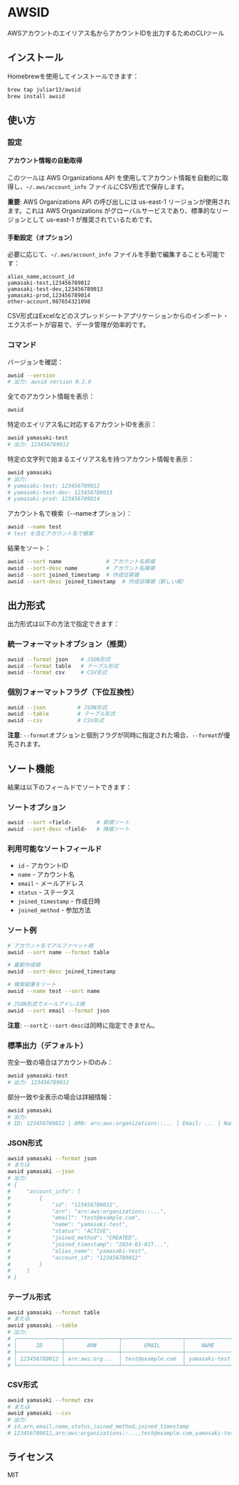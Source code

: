 # AWSID

AWSアカウントのエイリアス名からアカウントIDを出力するためのCLIツール

## インストール

Homebrewを使用してインストールできます：

```bash
brew tap juliar13/awsid
brew install awsid
```

## 使い方

### 設定

#### アカウント情報の自動取得

このツールは AWS Organizations API を使用してアカウント情報を自動的に取得し、`~/.aws/account_info` ファイルにCSV形式で保存します。

**重要**: AWS Organizations API の呼び出しには us-east-1 リージョンが使用されます。これは AWS Organizations がグローバルサービスであり、標準的なリージョンとして us-east-1 が推奨されているためです。

#### 手動設定（オプション）

必要に応じて、`~/.aws/account_info` ファイルを手動で編集することも可能です：

```csv
alias_name,account_id
yamasaki-test,123456789012
yamasaki-test-dev,123456789013
yamasaki-prod,123456789014
other-account,987654321098
```

CSV形式はExcelなどのスプレッドシートアプリケーションからのインポート・エクスポートが容易で、データ管理が効率的です。

### コマンド

バージョンを確認：

```bash
awsid --version
# 出力: awsid version 0.2.0
```

全てのアカウント情報を表示：

```bash
awsid
```

特定のエイリアス名に対応するアカウントIDを表示：

```bash
awsid yamasaki-test
# 出力: 123456789012
```

特定の文字列で始まるエイリアス名を持つアカウント情報を表示：

```bash
awsid yamasaki
# 出力:
# yamasaki-test: 123456789012
# yamasaki-test-dev: 123456789013
# yamasaki-prod: 123456789014
```

アカウント名で検索（--nameオプション）：

```bash
awsid --name test
# test を含むアカウント名で検索
```

結果をソート：

```bash
awsid --sort name              # アカウント名昇順
awsid --sort-desc name         # アカウント名降順
awsid --sort joined_timestamp  # 作成日昇順
awsid --sort-desc joined_timestamp  # 作成日降順（新しい順）
```

## 出力形式

出力形式は以下の方法で指定できます：

### 統一フォーマットオプション（推奨）

```bash
awsid --format json    # JSON形式
awsid --format table   # テーブル形式  
awsid --format csv     # CSV形式
```

### 個別フォーマットフラグ（下位互換性）

```bash
awsid --json          # JSON形式
awsid --table         # テーブル形式
awsid --csv           # CSV形式
```

**注意**: `--format`オプションと個別フラグが同時に指定された場合、`--format`が優先されます。

## ソート機能

結果は以下のフィールドでソートできます：

### ソートオプション

```bash
awsid --sort <field>        # 昇順ソート
awsid --sort-desc <field>   # 降順ソート
```

### 利用可能なソートフィールド

- `id` - アカウントID
- `name` - アカウント名
- `email` - メールアドレス
- `status` - ステータス
- `joined_timestamp` - 作成日時
- `joined_method` - 参加方法

### ソート例

```bash
# アカウント名でアルファベット順
awsid --sort name --format table

# 最新作成順
awsid --sort-desc joined_timestamp

# 検索結果をソート
awsid --name test --sort name

# JSON形式でメールアドレス順
awsid --sort email --format json
```

**注意**: `--sort`と`--sort-desc`は同時に指定できません。

### 標準出力（デフォルト）

完全一致の場合はアカウントIDのみ：
```bash
awsid yamasaki-test
# 出力: 123456789012
```

部分一致や全表示の場合は詳細情報：
```bash
awsid yamasaki
# 出力:
# ID: 123456789012 | ARN: arn:aws:organizations::... | Email: ... | Name: yamasaki-test | Status: ACTIVE | Method: CREATED | Joined: 2024-01-01T...
```

### JSON形式

```bash
awsid yamasaki --format json
# または
awsid yamasaki --json
# 出力:
# {
#     "account_info": [
#         {
#             "id": "123456789012",
#             "arn": "arn:aws:organizations::...",
#             "email": "test@example.com",
#             "name": "yamasaki-test",
#             "status": "ACTIVE",
#             "joined_method": "CREATED",
#             "joined_timestamp": "2024-01-01T...",
#             "alias_name": "yamasaki-test",
#             "account_id": "123456789012"
#         }
#     ]
# }
```

### テーブル形式

```bash
awsid yamasaki --format table
# または  
awsid yamasaki --table
# 出力:
# ┌──────────────┬─────────────────┬───────────────────┬───────────────┬────────┬───────────────┬──────────────────┐
# │      ID      │       ARN       │       EMAIL       │     NAME      │ STATUS │ JOINED METHOD │ JOINED TIMESTAMP │
# ├──────────────┼─────────────────┼───────────────────┼───────────────┼────────┼───────────────┼──────────────────┤
# │ 123456789012 │ arn:aws:org...  │ test@example.com  │ yamasaki-test │ ACTIVE │ CREATED       │ 2024-01-01T...   │
# └──────────────┴─────────────────┴───────────────────┴───────────────┴────────┴───────────────┴──────────────────┘
```

### CSV形式

```bash
awsid yamasaki --format csv
# または
awsid yamasaki --csv
# 出力:
# id,arn,email,name,status,joined_method,joined_timestamp
# 123456789012,arn:aws:organizations::...,test@example.com,yamasaki-test,ACTIVE,CREATED,2024-01-01T...
```

## ライセンス

MIT
